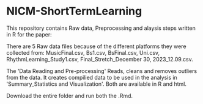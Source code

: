# NICM-ShortTermLearning
This repository contains Raw data, Preprocessing and alaysis steps written in R for the paper: 

There are 5 Raw data files because of the different platforms they were collected from: MusicFinal.csv, Bs1.csv, BsFinal.csv, Uni.csv, RhythmLearning_Study1.csv, Final_Stretch_December 30, 2023_12.09.csv.

The 'Data Reading and Pre-processing' Reads, cleans and removes outliers from the data. It creates compilied data to be used in the analysis in 'Summary_Statistics and Visualization'. Both are available in R and html.

Download the entire folder and run both the .Rmd.
